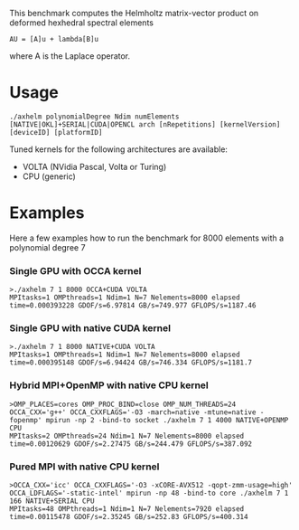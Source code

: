 This benchmark computes the Helmholtz matrix-vector product on deformed hexhedral spectral elements 

```
AU = [A]u + lambda[B]u
```
where A is the Laplace operator.

# Usage

```
./axhelm polynomialDegree Ndim numElements [NATIVE|OKL]+SERIAL|CUDA|OPENCL arch [nRepetitions] [kernelVersion] [deviceID] [platformID]
```
Tuned kernels for the following architectures are available:
* VOLTA (NVidia Pascal, Volta or Turing)
* CPU (generic)	

# Examples
Here a few examples how to run the benchmark for 8000 elements with a polynomial degree 7

### Single GPU with OCCA kernel
```
>./axhelm 7 1 8000 OCCA+CUDA VOLTA
MPItasks=1 OMPthreads=1 Ndim=1 N=7 Nelements=8000 elapsed time=0.000393228 GDOF/s=6.97814 GB/s=749.977 GFLOPS/s=1187.46
```

### Single GPU with native CUDA kernel
```
>./axhelm 7 1 8000 NATIVE+CUDA VOLTA
MPItasks=1 OMPthreads=1 Ndim=1 N=7 Nelements=8000 elapsed time=0.000395148 GDOF/s=6.94424 GB/s=746.334 GFLOPS/s=1181.7
```

### Hybrid MPI+OpenMP with native CPU kernel
```
>OMP_PLACES=cores OMP_PROC_BIND=close OMP_NUM_THREADS=24 OCCA_CXX='g++' OCCA_CXXFLAGS='-O3 -march=native -mtune=native -fopenmp' mpirun -np 2 -bind-to socket ./axhelm 7 1 4000 NATIVE+OPENMP CPU
MPItasks=2 OMPthreads=24 Ndim=1 N=7 Nelements=8000 elapsed time=0.00120629 GDOF/s=2.27475 GB/s=244.479 GFLOPS/s=387.092
```

### Pured MPI with native CPU kernel
```
>OCCA_CXX='icc' OCCA_CXXFLAGS='-O3 -xCORE-AVX512 -qopt-zmm-usage=high' OCCA_LDFLAGS='-static-intel' mpirun -np 48 -bind-to core ./axhelm 7 1 166 NATIVE+SERIAL CPU
MPItasks=48 OMPthreads=1 Ndim=1 N=7 Nelements=7920 elapsed time=0.00115478 GDOF/s=2.35245 GB/s=252.83 GFLOPS/s=400.314
```
